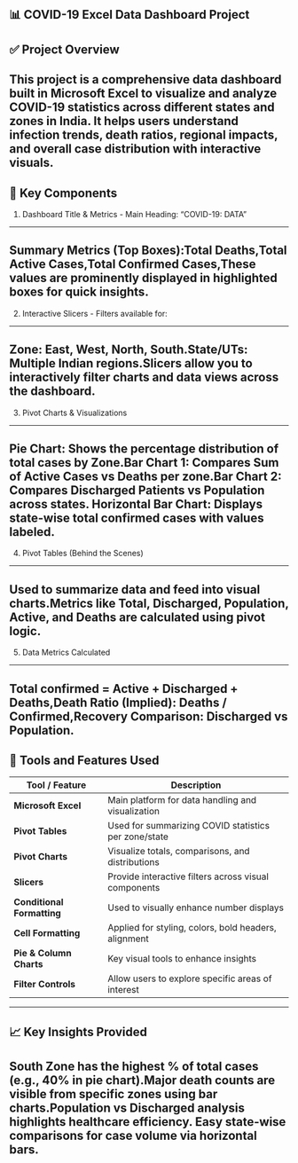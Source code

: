 📊 COVID-19 Excel Data Dashboard Project
----------------------------------------
✅ Project Overview
--------------------
This project is a comprehensive data dashboard built in Microsoft Excel to visualize and analyze COVID-19 statistics across different states and zones in India. It helps users understand infection trends, death ratios, regional impacts, and overall case distribution with interactive visuals.
-----------------------------------------------------------------------------------
🧱 Key Components
------------------
1. Dashboard Title & Metrics - Main Heading: “COVID-19: DATA”
------------------------------------------------------------
Summary Metrics (Top Boxes):Total Deaths,Total Active Cases,Total Confirmed Cases,These values are prominently displayed in highlighted boxes for quick insights.
-----------------------------------------------------------------------------------------------------------------------------------------------------------------
2. Interactive Slicers - Filters available for:
-----------------------------------------------
Zone: East, West, North, South.State/UTs: Multiple Indian regions.Slicers allow you to interactively filter charts and data views across the dashboard.
-------------------------------------------------------------------------------------------------------------------------------------------------------
3. Pivot Charts & Visualizations
----------------------------------
Pie Chart: Shows the percentage distribution of total cases by Zone.Bar Chart 1: Compares Sum of Active Cases vs Deaths per zone.Bar Chart 2: Compares Discharged Patients vs Population across states.
Horizontal Bar Chart: Displays state-wise total confirmed cases with values labeled.
--------------------------------------------------------------------------------------
4. Pivot Tables (Behind the Scenes)
---------------------------------------
Used to summarize data and feed into visual charts.Metrics like Total, Discharged, Population, Active, and Deaths are calculated using pivot logic.
--------------------------------------------------------------------------------------------------------------------------------------------------
5. Data Metrics Calculated
---------------------------
Total confirmed = Active + Discharged + Deaths,Death Ratio (Implied): Deaths / Confirmed,Recovery Comparison: Discharged vs Population.
--------------------------------------------------------------------------------------------------------------------------------------
🧰 Tools and Features Used
-----------------------------
| Tool / Feature             | Description                                          |
| -------------------------- | ---------------------------------------------------- |
| **Microsoft Excel**        | Main platform for data handling and visualization    |
| **Pivot Tables**           | Used for summarizing COVID statistics per zone/state |
| **Pivot Charts**           | Visualize totals, comparisons, and distributions     |
| **Slicers**                | Provide interactive filters across visual components |
| **Conditional Formatting** | Used to visually enhance number displays             |
| **Cell Formatting**        | Applied for styling, colors, bold headers, alignment |
| **Pie & Column Charts**    | Key visual tools to enhance insights                 |
| **Filter Controls**        | Allow users to explore specific areas of interest    |
----------------------------------------------------------------------------------------
📈 Key Insights Provided
------------------------------
South Zone has the highest % of total cases (e.g., 40% in pie chart).Major death counts are visible from specific zones using bar charts.Population vs Discharged analysis highlights healthcare efficiency.
Easy state-wise comparisons for case volume via horizontal bars.
----------------------------------------------------------------
















